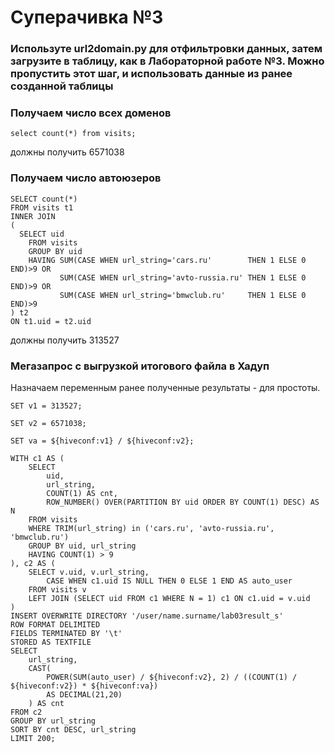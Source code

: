 # Суперачивка №3

### Используте url2domain.py для отфильтровки данных, затем загрузите в таблицу, как в Лабораторной работе №3. Можно пропустить этот шаг, и использовать данные из ранее созданной таблицы

### Получаем число всех доменов
```
select count(*) from visits;
```
должны получить 6571038

###  Пoлучаем число автоюзеров

```
SELECT count(*)
FROM visits t1
INNER JOIN
(
  SELECT uid
    FROM visits
    GROUP BY uid
    HAVING SUM(CASE WHEN url_string='cars.ru'        THEN 1 ELSE 0 END)>9 OR 
           SUM(CASE WHEN url_string='avto-russia.ru' THEN 1 ELSE 0 END)>9 OR
           SUM(CASE WHEN url_string='bmwclub.ru'     THEN 1 ELSE 0 END)>9
) t2
ON t1.uid = t2.uid
```

должны получить 313527


### Мегазапрос с выгрузкой итогового файла в Хадуп

Назначаем переменным ранее полученные результаты - для простоты.

```
SET v1 = 313527;

SET v2 = 6571038;

SET va = ${hiveconf:v1} / ${hiveconf:v2};

WITH c1 AS (
    SELECT
        uid,
        url_string,
        COUNT(1) AS cnt,
        ROW_NUMBER() OVER(PARTITION BY uid ORDER BY COUNT(1) DESC) AS N
    FROM visits
    WHERE TRIM(url_string) in ('cars.ru', 'avto-russia.ru', 'bmwclub.ru')  
    GROUP BY uid, url_string 
    HAVING COUNT(1) > 9
), c2 AS (
    SELECT v.uid, v.url_string,
        CASE WHEN c1.uid IS NULL THEN 0 ELSE 1 END AS auto_user
    FROM visits v
    LEFT JOIN (SELECT uid FROM c1 WHERE N = 1) c1 ON c1.uid = v.uid
)
INSERT OVERWRITE DIRECTORY '/user/name.surname/lab03result_s'
ROW FORMAT DELIMITED
FIELDS TERMINATED BY '\t'
STORED AS TEXTFILE
SELECT 
    url_string,
    CAST(
        POWER(SUM(auto_user) / ${hiveconf:v2}, 2) / ((COUNT(1) / ${hiveconf:v2}) * ${hiveconf:va})
        AS DECIMAL(21,20)
    ) AS cnt
FROM c2
GROUP BY url_string
SORT BY cnt DESC, url_string
LIMIT 200;
```


